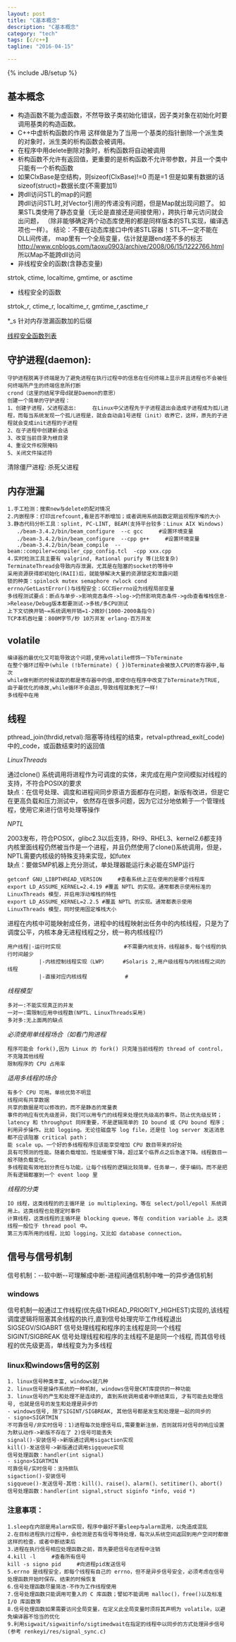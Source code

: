 ```yaml
---
layout: post
title: "C基本概念"
description: "C基本概念"
category: "tech"
tags: [c/c++]
tagline: "2016-04-15"

---
```

{% include JB/setup %}

## 基本概念

- 构造函数不能为虚函数，不然导致子类初始化错误，因子类对象在初始化时要调用基类的构造函数。
- C++中虚析构函数的作用 这样做是为了当用一个基类的指针删除一个派生类的对象时，派生类的析构函数会被调用。
- 在程序中用delete删除对象时，析构函数将自动被调用
- 析构函数不允许有返回值，更重要的是析构函数不允许带参数，并且一个类中只能有一个析构函数
- 如果ClxBase是空结构，则sizeof(ClxBase)!=0 而是=1 但是如果有数据的话 sizeof(struct)=数据长度(不需要加1)
- 跨dll访问STL的map的问题  
跨dll访问STL时,对Vector引用的传递没有问题，但是Map就出现问题了。
如果STL类使用了静态变量（无论是直接还是间接使用），跨执行单元访问就会出问题， （除非能够确定两个动态库使用的都是同样版本的STL实现，编译选项也一样）。     结论：不要在动态库接口中传递STL容器！STL不一定不能在DLL间传递，     map里有一个全局变量，估计就是跟end差不多的标志
http://www.cnblogs.com/taoxu0903/archive/2008/06/15/1222766.html     所以Map不能跨dll访问
- 非线程安全的函数(含静态变量)

strtok, ctime, localtime, gmtime, or asctime

- 线程安全的函数  

strtok_r, ctime_r, localtime_r, gmtime_r,asctime_r

*_s 针对内存泄漏函数加的后缀

[线程安全函数列表](http://blog.josefsson.org/2009/06/23/thread-safe-functions/)
    
## 守护进程(daemon):

    守护进程脱离于终端是为了避免进程在执行过程中的信息在任何终端上显示并且进程也不会被任何终端所产生的终端信息所打断
    crond（这里的结尾字母d就是Daemon的意思）
    创建一个简单的守护进程：
    1、创建子进程，父进程退出:     在Linux中父进程先于子进程退出会造成子进程成为孤儿进程，而每当系统发现一个孤儿进程是，就会自动由1号进程（init）收养它，这样，原先的子进程就会变成init进程的子进程
    2、在子进程中创建新会话
    3、改变当前目录为根目录
    4、重设文件权限掩码
    5、关闭文件描述符

清除僵尸进程: 杀死父进程

## 内存泄漏

    1.手工检测：搜索new与delete的配对情况
    2.内嵌程序：打印出refcount,看是否不断增加；或者调用系统函数定期监视程序堆的大小
    3.静态代码分析工具：splint, PC-LINT, BEAM(支持平台较多：Linux AIX Windows)
       ./beam-3.4.2/bin/beam_configure  --c gcc     #设置环境变量
       ./beam-3.4.2/bin/beam_configure  --cpp g++     #设置环境变量
       ./beam-3.4.2/bin/beam_compile  --beam::compiler=compiler_cpp_config.tcl  -cpp xxx.cpp
    4.实时检测工具主要有 valgrind, Rational purify 等(比较复杂)
    TerminateThread会导致内存泄漏，尤其是在阻塞的socket的等待中
    采用资源获得即初始化(RAII)后，就能够解决大量的资源锁定和泄露问题
    锁的种类：spinlock mutex semaphore rwlock cond
    errno/GetLastError()与线程安全：GCC将errno设为线程局部变量
    多线程测试要点：断点与单步->影响竞态条件->log->仍然影响竞态条件->gdb查看堆栈信息->Release/Debug版本都要测试->多核/多CPU测试
    上下文切换开销~=系统调用开销=1-2微妙(1000-2000条指令)
    TCP本机吞吐量：800M字节/秒 10万并发 erlang-百万并发

## volatile

    编译器的最优化又可能导致这个问题,使用volatile修饰一下bTerminate
    在整个循环过程中(while (!bTerminate) { })bTerminate会被放入CPU的寄存器中,每次
    while做判断的时候读取的都是寄存器中的值,即使你在程序中改变了bTerminate为TRUE,
    由于最优化的缘故,while循环不会退出,导致线程就象死了一样!
    多线程中在用

## 线程

pthread_join(thrdid,retval):阻塞等待线程的结束，retval=pthread_exit(_code)中的_code，或函数结束时的返回值

*LinuxThreads*

通过clone() 系统调用将进程作为可调度的实体，来完成在用户空间模拟对线程的支持，不符合POSIX的要求  
缺点：在信号处理、调度和进程间同步原语方面都存在问题，新版有改进，但是它在更高负载和压力测试中， 依然存在很多问题，因为它过分地依赖于一个管理线程，使用它来进行信号处理等操作

*NPTL*

2003发布，符合POSIX，glibc2.3以后支持，RH9、RHEL3、kernel2.6都支持  
内核里面线程仍然被当作是一个进程，并且仍然使用了clone()系统调用，但是，NPTL需要内核级的特殊支持来实现，如futex  
缺点：要做SMP机器上充分测试，单处理器能运行未必能在SMP运行

    getconf GNU_LIBPTHREAD_VERSION     #查看系统上正在使用的是哪个线程库
    export LD_ASSUME_KERNEL=2.4.19 #覆盖 NPTL 的实现。通常都表示使用标准的 LinuxThreads 模型，并启用浮动堆栈的特性
    export LD_ASSUME_KERNEL=2.2.5 #覆盖 NPTL 的实现。通常都表示使用 LinuxThreads 模型，同时使用固定堆栈大小

进程在内核中可能映射成任务，进程中的线程映射出任务中的内核线程，只是为了调度公平，内核本身无进程线程之分，统一称内核线程(?)

    用户线程|-运行时实现                    #不需要内核支持，线程越多，每个线程的执行时间越少
              |-内核控制线程实现（LWP）     #Solaris 2,用户级线程与内核线程之间的线程
              |-直接对应内核线程            #
*线程模型*

    多对一:不能实现真正的并发
    一对一:需限制应用中线程数(NPTL、LinuxThreads采用)
    多对多:无上面两的缺点
    
*必须使用单线程场合（如看门狗进程*

    程序可能会 fork(),因为 Linux 的 fork() 只克隆当前线程的 thread of control，不克隆其他线程
    限制程序的 CPU 占用率

*适用多线程的场合*

    有多个 CPU 可用。单核优势不明显
    线程间有共享数据
    共享的数据是可以修改的，而不是静态的常量表
    事件的响应有优先级差异，我们可以用专门的线程来处理优先级高的事件。防止优先级反转；
    latency 和 throughput 同样重要，不是逻辑简单的 IO bound 或 CPU bound 程序；
    利用异步操作。比如 logging。无论往磁盘写 log file，还是往 log server 发送消息都不应该阻塞 critical path；
    能 scale up。一个好的多线程程序应该能享受增加 CPU 数目带来的好处
    具有可预测的性能。随着负载增加，性能缓慢下降，超过某个临界点之后急速下降。线程数目一般不随负载变化。
    多线程能有效地划分责任与功能，让每个线程的逻辑比较简单，任务单一，便于编码。而不是把所有逻辑都塞到一个 event loop 里
    
*线程的分类*

    IO 线程，这类线程的的主循环是 io multiplexing，等在 select/poll/epoll 系统调用上。这类线程也处理定时事件
    计算线程，这类线程的主循环是 blocking queue，等在 condition variable 上。这类线程一般位于 thread pool 中。
    第三方库所用的线程，比如 logging，又比如 database connection。

## 信号与信号机制

信号机制：--软中断--可理解成中断-进程间通信机制中唯一的异步通信机制

### windows

信号机制一般通过工作线程(优先级THREAD_PRIORITY_HIGHEST)实现的,该线程调度逻辑将阻塞其余线程的执行,直到信号处理完毕工作线程退出  
SIGSEGV/SIGABRT 信号处理线程和程序的主线程是同一个线程  
SIGINT/SIGBREAK 信号处理线程和程序的主线程不是是同一个线程, 而其信号线程的优先级更高，单线程变为为多线程  

### linux和windows信号的区别

    1. linux信号种类丰富, windows就几种
    2. linux信号是操作系统的一种机制, windows信号是CRT库提供的一种功能
    3. linux信号的产生和处理不是连续的, 直到系统调用或者中断结束后, 才有可能去处理信号, 也就是信号的发生和处理是异步的
    - windows信号, 除了SIGINT/SIGBREAK, 其他信号都是发生和处理是一起的同步的
    - signo<SIGRTMIN
    不可靠信号/非实时信号：1)进程每次处理信号后,需要重新注册，否则就将对信号的响应设置为默认动作->新版不存在了 2)信号可能丢失
    signal()-安装信号->新版通过调用sigaction实现
    kill()-发送信号->新版通过调用sigqueue实现
    信号处理函数：handler(int signal)
    - signo>SIGRTMIN
    可靠信号/实时信号：支持排队
    sigaction()-安装信号
    sigqueue()-发送信号-其他：kill()、raise()、alarm()、setitimer()、abort()
    信号处理函数：handler(int signal,struct siginfo *info, void *)

### 注意事项：

    1.sleep在内部是用alarm实现，程序中最好不要sleep与alarm混用，以免造成混乱
    2.在目标进程执行过程中，会检测是否有信号等待处理，每次从系统空间返回到用户空间时都做这样的检查，或者中断结束后
    3.进程在执行信号相应处理函数之前，首先要把信号在进程中注销
    4.kill -l     #查看所有信号
    kill -s signo pid     #向进程pid发送信号
    5.errno 是线程安全，即每个线程有自己的 errno，但不是异步信号安全，必须考虑在信号处理函数开始时保存、结束的时候恢复
    6.信号处理函数尽量简洁-不作为工作线程使用
    7.信号处理函数只能调用可重入的 C 库函数；譬如不能调用 malloc()，free()以及标准 I/O 库函数等
    8.信号处理函数如果需要访问全局变量，在定义此全局变量时须将其声明为 volatile，以避免编译器不恰当的优化
    9.利用sigwait/sigwaitinfo/sigtimedwait在指定的线程中以同步的方式处理异步信号(参考 renkeyi/res/signal_sync.c)

